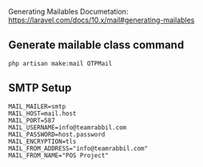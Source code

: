 Generating Mailables Documetation: https://laravel.com/docs/10.x/mail#generating-mailables

## Generate mailable class command

```
php artisan make:mail OTPMail

```

## SMTP Setup

```
MAIL_MAILER=smtp
MAIL_HOST=mail.host
MAIL_PORT=587
MAIL_USERNAME=info@teamrabbil.com
MAIL_PASSWORD=host.password
MAIL_ENCRYPTION=tls
MAIL_FROM_ADDRESS="info@teamrabbil.com"
MAIL_FROM_NAME="POS Project"
```
